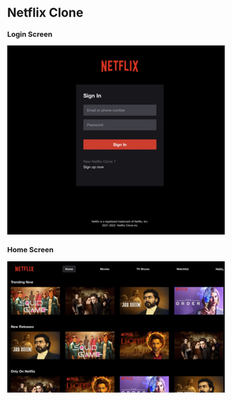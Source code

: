 # Netflix Clone

### Login Screen
![loginscreen](https://github.com/jitunayak/netflix-frontend/blob/main/screenshots/login_screen.jpg)

### Home Screen
![homescreen](https://github.com/jitunayak/netflix-frontend/blob/main/screenshots/home_screen.jpg)
